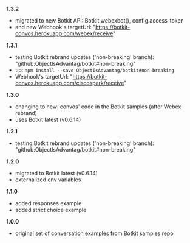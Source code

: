 
**1.3.2**
   - migrated to new Botkit API: Botkit.webexbot(), config.access_token
   - and new Webhook's targetUrl: "https://botkit-convos.herokuapp.com/webex/receive"

**1.3.1**
   - testing Botkit rebrand updates ('non-breaking' branch): "github:ObjectIsAdvantag/botkit#non-breaking"
   - tip: `npm install --save ObjectIsAdvantag/botkit#non-breaking`
   - Webhook's targetUrl: "https://botkit-convos.herokuapp.com/ciscospark/receive"

**1.3.0**
   - changing to new 'convos' code in the Botkit samples (after Webex rebrand)
   - uses Botkit latest (v0.6.14) 

**1.2.1**
   - testing Botkit rebrand updates ('non-breaking' branch): "github:ObjectIsAdvantag/botkit#non-breaking"

**1.2.0**
   - migrated to Botkit latest (v0.6.14)
   - externalized env variables

**1.1.0**
   - added responses example
   - added strict choice example

**1.0.0**
   - original set of conversation examples from Botkit samples repo
